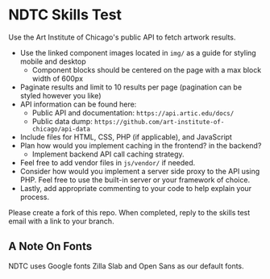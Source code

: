 # NDTC Skills Test 

Use the Art Institute of Chicago's public API to fetch artwork results.

- Use the linked component images located in `img/` as a guide for styling mobile and desktop
  - Component blocks should be centered on the page with a max block width of 600px
- Paginate results and limit to 10 results per page (pagination can be styled however you like)
- API information can be found here: 
  - Public API and documentation: `https://api.artic.edu/docs/`
  - Public data dump: `https://github.com/art-institute-of-chicago/api-data`
- Include files for HTML, CSS, PHP (if applicable), and JavaScript
- Plan how would you implement caching in the frontend? in the backend?
  - Implement backend API call caching strategy.
- Feel free to add vendor files in `js/vendor/` if needed.
- Consider how would you implement a server side proxy to the API using PHP. Feel free to use the built-in server or your framework of choice.
- Lastly, add appropriate commenting to your code to help explain your process.

Please create a fork of this repo. When completed, reply to the skills test email with a link to your branch.


## A Note On Fonts
NDTC uses Google fonts Zilla Slab and Open Sans as our default fonts. 
